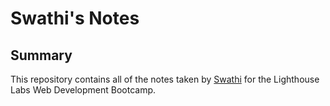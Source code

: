 # Swathi's Notes

## Summary 
This repository contains all of the notes taken by [Swathi](https://github.com/swathij943) for the Lighthouse Labs Web Development Bootcamp.